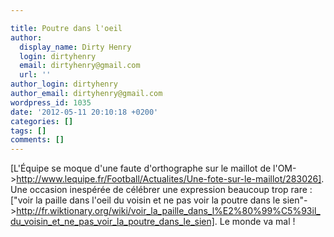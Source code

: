 ```yaml
---

title: Poutre dans l'oeil
author:
  display_name: Dirty Henry
  login: dirtyhenry
  email: dirtyhenry@gmail.com
  url: ''
author_login: dirtyhenry
author_email: dirtyhenry@gmail.com
wordpress_id: 1035
date: '2012-05-11 20:10:18 +0200'
categories: []
tags: []
comments: []
---
```

[L'Équipe se moque d'une faute d'orthographe sur le maillot de l'OM->http://www.lequipe.fr/Football/Actualites/Une-fote-sur-le-maillot/283026]. Une occasion inespérée de célébrer une expression beaucoup trop rare : ["voir la paille dans l'oeil du voisin et ne pas voir la poutre dans le sien"->http://fr.wiktionary.org/wiki/voir_la_paille_dans_l%E2%80%99%C5%93il_du_voisin_et_ne_pas_voir_la_poutre_dans_le_sien]. Le monde va mal !
